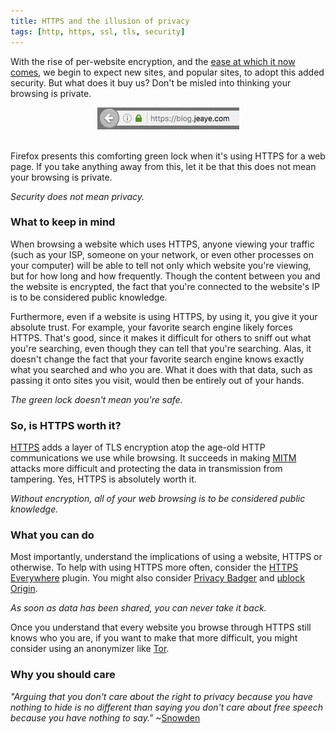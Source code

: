 ```yaml
---
title: HTTPS and the illusion of privacy
tags: [http, https, ssl, tls, security]
---
```


With the rise of per-website encryption, and the
[ease at which it now comes](https://blog.jeaye.com/2016/03/01/github-pages-https/),
we begin to expect new sites, and popular sites, to adopt this added security.
But what does it buy us? Don't be misled into thinking your browsing is private.

<div style="text-align:center">
<a href="{{ site.blog_url }}/img/vim-qt/vim-qt.png" target="_blank">
<img alt="vim-qt default screen shot"
     src="/img/https-illusion/blog-jeaye.png" />
</a>
<br/> <br/>
</div>

Firefox presents this comforting green lock when it's using HTTPS for a web
page. If you take anything away from this, let it be that this does not mean
your browsing is private.

*Security does not mean privacy.*

### What to keep in mind
When browsing a website which uses HTTPS, anyone viewing your traffic (such as
your ISP, someone on your network, or even other processes on your computer)
will be able to tell not only which website you're viewing, but for how long and
how frequently. Though the content between you and the website is encrypted, the
fact that you're connected to the website's IP is to be considered public
knowledge.

Furthermore, even if a website is using HTTPS, by using it, you give it your
absolute trust. For example, your favorite search engine likely forces HTTPS.
That's good, since it makes it difficult for others to sniff out what you're
searching, even though they can tell that you're searching. Alas, it doesn't
change the fact that your favorite search engine knows exactly what you
searched and who you are. What it does with that data, such as passing it onto
sites you visit, would then be entirely out of your hands.

*The green lock doesn't mean you're safe.*

### So, is HTTPS worth it?
[HTTPS](https://en.wikipedia.org/wiki/Https) adds a layer of TLS encryption atop
the age-old HTTP communications we use while browsing. It succeeds in making
[MITM](https://en.wikipedia.org/wiki/Man-in-the-middle_attack) attacks more
difficult and protecting the data in transmission from tampering. Yes, HTTPS is
absolutely worth it.

*Without encryption, all of your web browsing is to be considered public knowledge.*

### What you can do
Most importantly, understand the implications of using a website, HTTPS or
otherwise. To help with using HTTPS more often, consider the
[HTTPS Everywhere](https://www.eff.org/https-everywhere) plugin. You might also
consider [Privacy Badger](https://www.eff.org/privacybadger) and
[μblock Origin](https://addons.mozilla.org/en-US/firefox/addon/ublock-origin/).

*As soon as data has been shared, you can never take it back.*

Once you understand that every website you browse through HTTPS still knows who
you are, if you want to make that more difficult, you might consider using an
anonymizer like [Tor](https://www.torproject.org/).

### Why you should care
*"Arguing that you don't care about the right to privacy because you have
nothing to hide is no different than saying you don't care about free speech
because you have nothing to say."* ~[Snowden](https://en.wikipedia.org/wiki/Nothing_to_hide_argument)
